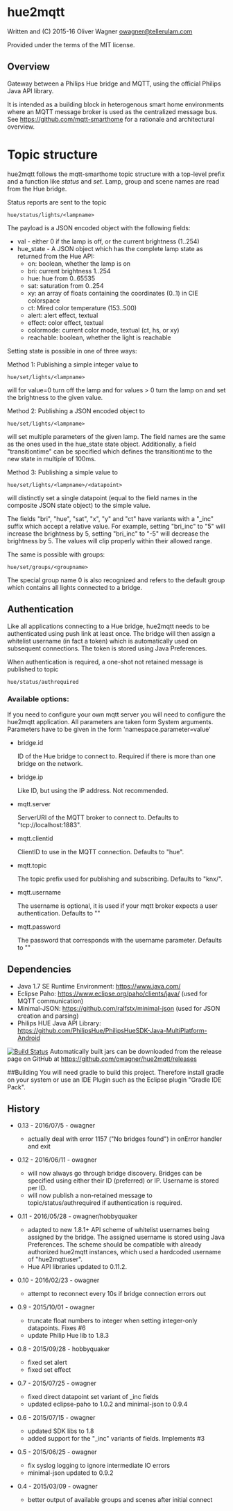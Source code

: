 hue2mqtt
========

  Written and (C) 2015-16 Oliver Wagner <owagner@tellerulam.com> 
  
  Provided under the terms of the MIT license.


Overview
--------
Gateway between a Philips Hue bridge and MQTT, using the official Philips
Java API library.

It is intended as a building block in heterogenous smart home environments where 
an MQTT message broker is used as the centralized message bus.
See https://github.com/mqtt-smarthome for a rationale and architectural overview.


Topic structure
===============
hue2mqtt follows the mqtt-smarthome topic structure with a top-level prefix and a function like
_status_ and _set_. Lamp, group and scene names are read from the Hue bridge.

Status reports are sent to the topic

    hue/status/lights/<lampname>
    
The payload is a JSON encoded object with the following fields:

* val - either 0 if the lamp is off, or the current brightness (1..254)
* hue_state - A JSON object which has the complete lamp state as returned from the Hue API:
   * on: boolean, whether the lamp is on
   * bri: current brightness 1..254
   * hue: hue from 0..65535
   * sat: saturation from 0..254
   * xy: an array of floats containing the coordinates (0..1) in CIE colorspace
   * ct: Mired color temperature (153..500)
   * alert: alert effect, textual
   * effect: color effect, textual
   * colormode: current color mode, textual (ct, hs, or xy)
   * reachable: boolean, whether the light is reachable

Setting state is possible in one of three ways:    

Method 1: Publishing a simple integer value to
    
    hue/set/lights/<lampname>
    
will for value=0 turn off the lamp and for values > 0 turn the lamp on and set the
brightness to the given value.

Method 2: Publishing a JSON encoded object to

    hue/set/lights/<lampname>

will set multiple parameters of the given lamp. The field names are the same as
the ones used in the hue_state state object. Additionally, a field
"transitiontime" can be specified which defines the transitiontime to the new
state in multiple of 100ms.

Method 3: Publishing a simple value to

	hue/set/lights/<lampname>/<datapoint>
	
will distinctly set a single datapoint (equal to the field names in the composite
JSON state object) to the simple value.

The fields "bri", "hue", "sat", "x", "y" and "ct" have variants with a "_inc" suffix
which accept a relative value. For example, setting "bri_inc" to "5" will increase
the brightness by 5, setting "bri_inc" to "-5" will decrease the brightness by 5.
The values will clip properly within their allowed range.

The same is possible with groups:

	hue/set/groups/<groupname>

The special group name 0 is also recognized and refers to the default group which contains
all lights connected to a bridge.


Authentication
--------------
Like all applications connecting to a Hue bridge, hue2mqtt needs to be authenticated using push link
at least once. The bridge will then assign a whitelist username (in fact a token) which is automatically
used on subsequent connections. The token is stored using Java Preferences. 

When authentication is required, a one-shot not retained message is published to topic

	hue/status/authrequired
	

### Available options:    

If you need to configure your own mqtt server you will need to configure the hue2mqtt application. All parameters are taken form System arguments. Parameters have to be given in the form 'namespace.parameter=value'

- bridge.id

  ID of the Hue bridge to connect to. Required if there is more than one bridge on the network.
  
- bridge.ip

  Like ID, but using the IP address. Not recommended.

- mqtt.server

  ServerURI of the MQTT broker to connect to. Defaults to "tcp://localhost:1883".
  
- mqtt.clientid

  ClientID to use in the MQTT connection. Defaults to "hue".
  
- mqtt.topic

  The topic prefix used for publishing and subscribing. Defaults to "knx/".

- mqtt.username

  The username is optional, it is used if your mqtt broker expects a user authentication. Defaults to "" 
  
- mqtt.password

  The password that corresponds with the username parameter. Defaults to ""



Dependencies
------------
* Java 1.7 SE Runtime Environment: https://www.java.com/
* Eclipse Paho: https://www.eclipse.org/paho/clients/java/ (used for MQTT communication)
* Minimal-JSON: https://github.com/ralfstx/minimal-json (used for JSON creation and parsing)
* Philips HUE Java API Library: https://github.com/PhilipsHue/PhilipsHueSDK-Java-MultiPlatform-Android

[![Build Status](https://travis-ci.org/owagner/hue2mqtt.svg)](https://travis-ci.org/owagner/hue2mqtt) Automatically built jars can be downloaded from the release page on GitHub at https://github.com/owagner/hue2mqtt/releases


##Building
You will need gradle to build this project. Therefore install gradle on your system or use an IDE Plugin such as the Eclipse plugin "Gradle IDE Pack".


History
-------
* 0.13 - 2016/07/5 - owagner
  - actually deal with error 1157 ("No bridges found") in onError handler and exit

* 0.12 - 2016/06/11 - owagner
  - will now always go through bridge discovery. Bridges can be specified using either their ID (preferred) or IP.
    Username is stored per ID.
  - will now publish a non-retained message to topic/status/authrequired if authentication is required.

* 0.11 - 2016/05/28 - owagner/hobbyquaker
  - adapted to new 1.8.1+ API scheme of whitelist usernames being assigned by the bridge.
    The assigned username is stored using Java Preferences. The scheme should be compatible
    with already authorized hue2mqtt instances, which used a hardcoded username of "hue2mqttuser".
  - Hue API libraries updated to 0.11.2.

* 0.10 - 2016/02/23 - owagner
  - attempt to reconnect every 10s if bridge connection errors out

* 0.9 - 2015/10/01 - owagner
  - truncate float numbers to integer when setting integer-only datapoints. Fixes #6
  - update Philip Hue lib to 1.8.3

* 0.8 - 2015/09/28 - hobbyquaker
  - fixed set alert
  - fixed set effect

* 0.7 - 2015/07/25 - owagner
  - fixed direct datapoint set variant of _inc fields
  - updated eclipse-paho to 1.0.2 and minimal-json to 0.9.4
  
* 0.6 - 2015/07/15 - owagner
  - updated SDK libs to 1.8
  - added support for the "_inc" variants of fields. Implements #3

* 0.5 - 2015/06/25 - owagner
  - fix syslog logging to ignore intermediate IO errors
  - minimal-json updated to 0.9.2

* 0.4 - 2015/03/09 - owagner
  - better output of available groups and scenes after initial connect
  
     
